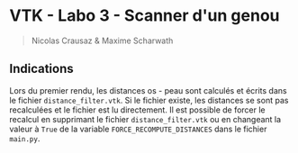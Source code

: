 # VTK - Labo 3 - Scanner d'un genou

> Nicolas Crausaz & Maxime Scharwath

## Indications

Lors du premier rendu, les distances os - peau sont calculés et écrits dans le fichier `distance_filter.vtk`. Si le fichier existe, les distances se sont pas recalculées et le fichier est lu directement.
Il est possible de forcer le recalcul en supprimant le fichier `distance_filter.vtk` ou en changeant la valeur à `True` de la variable `FORCE_RECOMPUTE_DISTANCES` dans le fichier `main.py`.
